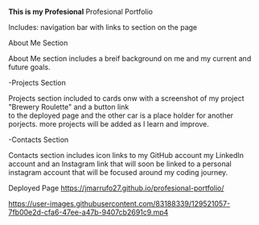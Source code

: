 **This is my Profesional**
Profesional Portfolio 

Includes: navigation bar with links to section on the page

About Me Section

   About Me section includes a breif background on me and my current and future goals.
    
-Projects Section

   Projects section included to cards onw with a screenshot of my project "Brewery Roulette" and a button link  
   to the deployed page and the other car is a place holder for another porjects. more projects will be added as
   I learn and improve.
    
-Contacts Section

   Contacts section includes icon links to my GitHub account my LinkedIn account and an Instagram link that will 
   soon be linked to a personal instagram account that will be focused around my coding journey.  

Deployed Page
https://jmarrufo27.github.io/profesional-portfolio/

https://user-images.githubusercontent.com/83188339/129521057-7fb00e2d-cfa6-47ee-a47b-9407cb2691c9.mp4

